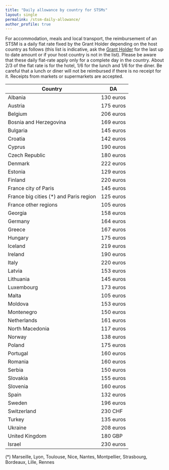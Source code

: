 ```yaml
---
title: "Daily allowance by country for STSMs"
layout: single
permalink: /stsm-daily-allowance/
author_profile: true
---
```


For accommodation, meals and local transport, the reimbursement of an
STSM is a daily flat rate fixed by the Grant Holder depending on the
host country as follows (this list is indicative, ask the [Grant Holder](mailto:saf-saclay-recettes@inria.fr) for the last up to date amount or if your host country is not in the list). Please be aware that these daily flat-rate apply only for a complete day in the country. About 2/3 of the flat rate is for the hotel, 1/6 for the lunch and 1/6 for the diner. Be careful that a lunch or diner will not be reimbursed if there is no receipt for it. Receipts from markets or supermarkets are accepted.

| Country | DA |
| --- | --- |
| Albania | 130 euros |
| Austria | 175 euros |
| Belgium | 206 euros |
| Bosnia and Herzegovina | 169 euros |
| Bulgaria | 145 euros |
| Croatia | 142 euros |
| Cyprus | 190 euros |
| Czech Republic | 180 euros |
| Denmark | 222 euros |
| Estonia | 129 euros |
| Finland | 220 euros |
| France city of Paris | 145 euros |
| France big cities (*) and Paris region | 125 euros |
| France other regions | 105 euros |
| Georgia | 158 euros |
| Germany | 164 euros |
| Greece | 167 euros |
| Hungary | 175 euros |
| Iceland | 219 euros |
| Ireland | 190 euros |
| Italy | 220 euros |
| Latvia | 153 euros |
| Lithuania | 145 euros |
| Luxembourg | 173 euros |
| Malta | 105 euros |
| Moldova | 153 euros |
| Montenegro | 150 euros |
| Netherlands | 161 euros |
| North Macedonia | 117 euros |
| Norway | 138 euros |
| Poland | 175 euros |
| Portugal | 160 euros |
| Romania | 160 euros |
| Serbia | 150 euros |
| Slovakia | 155 euros |
| Slovenia | 160 euros |
| Spain | 132 euros |
| Sweden | 196 euros |
| Switzerland | 230 CHF
| Turkey | 135 euros |
| Ukraine | 208 euros |
| United Kingdom | 180 GBP
| Israel | 230 euros |

(*) Marseille, Lyon, Toulouse, Nice, Nantes, Montpellier, Strasbourg, Bordeaux, Lille, Rennes
